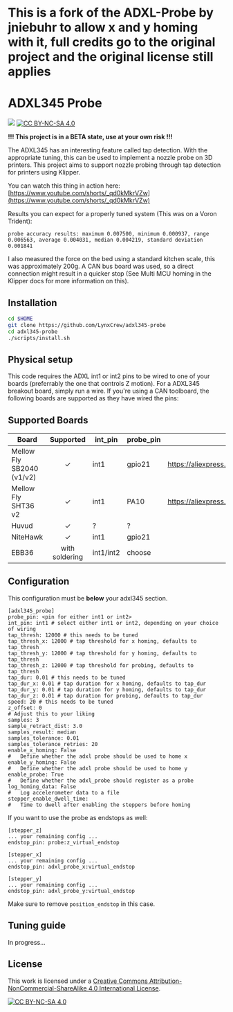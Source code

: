 # This is a fork of the ADXL-Probe by jniebuhr to allow x and y homing with it, full credits go to the original project and the original license still applies

# ADXL345 Probe
[![](https://dcbadge.vercel.app/api/server/APw7rgPGPf)](https://delta2.eu/discord)
[![CC BY-NC-SA 4.0][cc-by-nc-sa-shield]][cc-by-nc-sa]

**!!! This project is in a BETA state, use at your own risk !!!**

The ADXL345 has an interesting feature called tap detection. With the appropriate tuning, this can be used to implement a nozzle probe on 3D printers.
This project aims to support nozzle probing through tap detection for printers using Klipper.

You can watch this thing in action here:
[https://www.youtube.com/shorts/_qd0kMkrVZw](https://www.youtube.com/shorts/_qd0kMkrVZw)

Results you can expect for a properly tuned system (This was on a Voron Trident):

```
probe accuracy results: maximum 0.007500, minimum 0.000937, range 0.006563, average 0.004031, median 0.004219, standard deviation 0.001841
```

I also measured the force on the bed using a standard kitchen scale, this was approximately 200g. A CAN bus board was used, so a direct connection might result in a quicker stop (See Multi MCU homing in the Klipper docs for more information on this).

## Installation

```bash
cd $HOME
git clone https://github.com/LynxCrew/adxl345-probe
cd adxl345-probe
./scripts/install.sh
```

## Physical setup

This code requires the ADXL int1 or int2 pins to be wired to one of your boards (preferrably the one that controls Z motion).
For a ADXL345 breakout board, simply run a wire. If you're using a CAN toolboard, the following boards are supported as they have wired the pins:

## Supported Boards

| Board  | Supported | int_pin | probe_pin | Link |
| ------ | :-------: | ------- | --------- | ---- |
| Mellow Fly SB2040 (v1/v2) | ✓ | int1 | gpio21 | https://aliexpress.com/item/1005004675264551.html |
| Mellow Fly SHT36 v2 | ✓ | int1 | PA10 | https://aliexpress.com/item/1005004675264551.html |
| Huvud | ✓ | ? | ? | |
| NiteHawk | ✓ | int1 | gpio21 |
| EBB36 | with soldering | int1/int2 | choose | |

## Configuration

This configuration must be **below** your adxl345 section.

```
[adxl345_probe]
probe_pin: <pin for either int1 or int2>
int_pin: int1 # select either int1 or int2, depending on your choice of wiring
tap_thresh: 12000 # this needs to be tuned
tap_thresh_x: 12000 # tap threshold for x homing, defaults to tap_thresh
tap_thresh_y: 12000 # tap threshold for y homing, defaults to tap_thresh
tap_thresh_z: 12000 # tap threshold for probing, defaults to tap_thresh
tap_dur: 0.01 # this needs to be tuned
tap_dur_x: 0.01 # tap duration for x homing, defaults to tap_dur
tap_dur_y: 0.01 # tap duration for y homing, defaults to tap_dur
tap_dur_z: 0.01 # tap duration for probing, defaults to tap_dur
speed: 20 # this needs to be tuned
z_offset: 0
# Adjust this to your liking
samples: 3
sample_retract_dist: 3.0
samples_result: median
samples_tolerance: 0.01
samples_tolerance_retries: 20
enable_x_homing: False
#   Define whether the adxl probe should be used to home x
enable_y_homing: False
#   Define whether the adxl probe should be used to home y
enable_probe: True
#   Define whether the adxl_probe should register as a probe
log_homing_data: False
#   Log accelerometer data to a file
stepper_enable_dwell_time:
#   Time to dwell after enabling the steppers before homing
```

If you want to use the probe as endstops as well:

```
[stepper_z]
... your remaining config ...
endstop_pin: probe:z_virtual_endstop
```

```
[stepper_x]
... your remaining config ...
endstop_pin: adxl_probe_x:virtual_endstop
```

```
[stepper_y]
... your remaining config ...
endstop_pin: adxl_probe_y:virtual_endstop
```

Make sure to remove `position_endstop` in this case.

## Tuning guide

In progress...

## License

This work is licensed under a
[Creative Commons Attribution-NonCommercial-ShareAlike 4.0 International License][cc-by-nc-sa].

[![CC BY-NC-SA 4.0][cc-by-nc-sa-image]][cc-by-nc-sa]

[cc-by-nc-sa]: http://creativecommons.org/licenses/by-nc-sa/4.0/
[cc-by-nc-sa-image]: https://licensebuttons.net/l/by-nc-sa/4.0/88x31.png
[cc-by-nc-sa-shield]: https://img.shields.io/badge/License-CC%20BY--NC--SA%204.0-lightgrey.svg?style=for-the-badge

